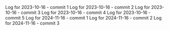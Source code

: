 Log for 2023-10-16 - commit 1
Log for 2023-10-16 - commit 2
Log for 2023-10-16 - commit 3
Log for 2023-10-16 - commit 4
Log for 2023-10-16 - commit 5
Log for 2024-11-16 - commit 1
Log for 2024-11-16 - commit 2
Log for 2024-11-16 - commit 3

